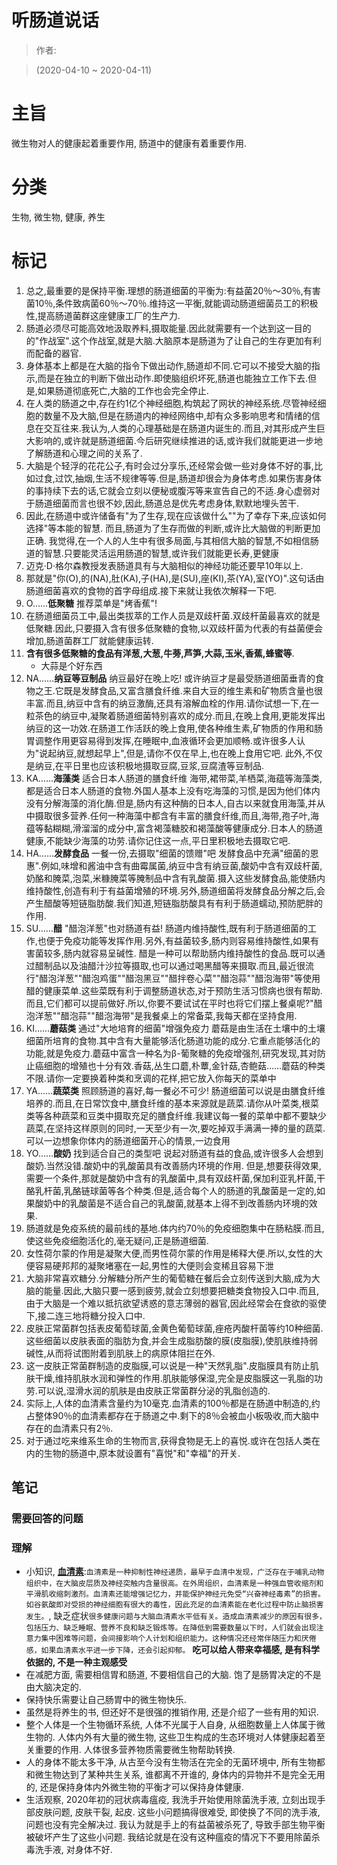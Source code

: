 # 听肠道说话

> 作者:

> (2020-04-10 \~ 2020-04-11)


# 主旨
微生物对人的健康起着重要作用, 肠道中的健康有着重要作用.

# 分类
生物, 微生物, 健康, 养生

# 标记
1. 总之,最重要的是保持平衡.理想的肠道细菌的平衡为:有益菌20％～30％,有害菌10％,条件致病菌60％～70％.维持这一平衡,就能调动肠道细菌员工的积极性,提高肠道菌群这座健康工厂的生产力.
2. 肠道必须尽可能高效地汲取养料,摄取能量.因此就需要有一个达到这一目的的"作战室".这个作战室,就是大脑.大脑原本是肠道为了让自己的生存更加有利而配备的器官.
3. 身体基本上都是在大脑的指令下做出动作,肠道却不同.它可以不接受大脑的指示,而是在独立的判断下做出动作.即使脑组织坏死,肠道也能独立工作下去.但是,如果肠道彻底死亡,大脑的工作也会完全停止.
4. 在人类的肠道之中,存在约1亿个神经细胞,构筑起了网状的神经系统.尽管神经细胞的数量不及大脑,但是在肠道内的神经网络中,却有众多影响思考和情绪的信息在交互往来.我认为,人类的心理基础是在肠道内诞生的.而且,对其形成产生巨大影响的,或许就是肠道细菌.今后研究继续推进的话,或许我们就能更进一步地了解肠道和心理之间的关系了.
5. 大脑是个轻浮的花花公子,有时会过分享乐,还经常会做一些对身体不好的事,比如过食,过饮,抽烟,生活不规律等等.但是,肠道却很会为身体考虑.如果伤害身体的事持续下去的话,它就会立刻以便秘或腹泻等来宣告自己的不适.身心虚弱对于肠道细菌而言也很不妙,因此,肠道总是优先考虑身体,默默地埋头苦干.
6. 因此,在肠道中或许储备有"为了生存,现在应该做什么""为了幸存下来,应该如何选择"等本能的智慧. 而且,肠道为了生存而做的判断,或许比大脑做的判断更加正确. 我觉得,在一个人的人生中有很多局面,与其相信大脑的智慧,不如相信肠道的智慧.只要能灵活运用肠道的智慧,或许我们就能更长寿,更健康
7. 迈克·D·格尔森教授发表肠道具有与大脑相似的神经功能还要早10年以上.
8. 那就是"你(O),的(NA),肚(KA),子(HA),是(SU),座(KI),茶(YA),室(YO)".这句话由肠道细菌喜欢的食物的首字母组成.接下来就让我依次解释一下吧.
9. O……**低聚糖** 推荐菜单是"烤香蕉"!
9. 在肠道细菌员工中,最出类拔萃的工作人员是双歧杆菌.双歧杆菌最喜欢的就是低聚糖.因此,只要摄入含有很多低聚糖的食物,以双歧杆菌为代表的有益菌便会增加,肠道菌群工厂就能健康运转.
10. **含有很多低聚糖的食品有洋葱,大葱,牛蒡,芦笋,大蒜,玉米,香蕉,蜂蜜等**.
    * 大蒜是个好东西
11. NA……**纳豆等豆制品** 纳豆最好在晚上吃! 或许纳豆才是最受肠道细菌垂青的食物之王.它既是发酵食品,又富含膳食纤维.来自大豆的维生素和矿物质含量也很丰富.而且,纳豆中含有的纳豆激酶,还具有溶解血栓的作用.请你试想一下,在一粒茶色的纳豆中,凝聚着肠道细菌特别喜欢的成分.而且,在晚上食用,更能发挥出纳豆的这一功效.在肠道工作活跃的晚上食用,使各种维生素,矿物质的作用和肠胃调整作用更容易得到发挥,在睡眠中,血液循环会更加顺畅.或许很多人认为"说起纳豆,就想起早上",但是,请你不仅在早上,也在晚上食用它吧. 此外,不仅是纳豆,在平日里也应该积极地摄取豆腐,豆浆,豆腐渣等豆制品.
12. KA……**海藻类** 适合日本人肠道的膳食纤维 海带,裙带菜,羊栖菜,海蕴等海藻类,都是适合日本人肠道的食物.外国人基本上没有吃海藻的习惯,是因为他们体内没有分解海藻的消化酶.但是,肠内有这种酶的日本人,自古以来就食用海藻,并从中摄取很多营养.任何一种海藻中都含有丰富的膳食纤维,而且,海带,孢子叶,海蕴等黏糊糊,滑溜溜的成分中,富含褐藻糖胶和褐藻酸等健康成分.日本人的肠道健康,不能缺少海藻的功劳.请你记住这一点,平日里积极地去摄取它吧.
13. HA……**发酵食品** 一餐一份,去摄取"细菌的馈赠"吧 发酵食品中充满"细菌的恩惠".例如,味增和酱油中含有曲霉属菌,纳豆中含有纳豆菌,酸奶中含有双歧杆菌,奶酪和腌菜,泡菜,米糠腌菜等腌制品中含有乳酸菌.摄入这些发酵食品,能使肠内维持酸性,创造有利于有益菌增殖的环境.另外,肠道细菌将发酵食品分解之后,会产生醋酸等短链脂肪酸.我们知道,短链脂肪酸具有有利于肠道蠕动,预防肥胖的作用.
14. SU……**醋** "醋泡洋葱"也对肠道有益! 肠道内维持酸性,既有利于肠道细菌的工作,也便于免疫功能等发挥作用.另外,有益菌较多,肠内则容易维持酸性,如果有害菌较多,肠内就容易呈碱性. 醋是一种可以帮助肠内维持酸性的食品.既可以通过醋制品以及油醋汁沙拉等摄取,也可以通过喝黑醋等来摄取.而且,最近很流行"醋泡洋葱""醋泡鸡蛋""醋泡黑豆""醋拌卷心菜""醋泡蒜""醋泡海带"等使用醋的健康菜单.这些菜既有利于调整肠道状态,对于预防生活习惯病也很有帮助.而且,它们都可以提前做好.所以,你要不要试试在平时也将它们摆上餐桌呢?"醋泡洋葱""醋泡蒜""醋泡海带"是我餐桌上的常备菜,我每天都在坚持食用.
15. KI……**蘑菇类** 通过"大地培育的细菌"增强免疫力 蘑菇是由生活在土壤中的土壤细菌所培育的食物.其中含有大量能够活化肠道功能的成分.它重点能够活化的功能,就是免疫力.蘑菇中富含一种名为β-葡聚糖的免疫增强剂,研究发现,其对防止癌细胞的增殖也十分有效.香菇,丛生口蘑,朴蕈,金针菇,杏鲍菇……蘑菇的种类不限.请你一定要换着种类和烹调的花样,把它放入你每天的菜单中
16. YA……**蔬菜类** 照顾肠道的喜好,每一餐必不可少! 肠道细菌可以说是由膳食纤维培养的.而且,在日常饮食中,膳食纤维的基本来源就是蔬菜.请你从叶菜类,根菜类等各种蔬菜和豆类中摄取充足的膳食纤维.我建议每一餐的菜单中都不要缺少蔬菜,在坚持这样原则的同时,一天至少有一次,要吃掉双手满满一捧的量的蔬菜.可以一边想象你体内的肠道细菌开心的情景,一边食用
17. YO……**酸奶** 找到适合自己的类型吧 说起对肠道有益的食品,或许很多人会想到酸奶.当然没错.酸奶中的乳酸菌具有改善肠内环境的作用. 但是,想要获得效果,需要一个条件,那就是酸奶中含有的乳酸菌中,具有双歧杆菌,保加利亚乳杆菌,干酪乳杆菌,乳酪链球菌等各个种类.但是,适合每个人的肠道的乳酸菌是一定的,如果酸奶中的乳酸菌是不适合自己的乳酸菌,就基本上得不到改善肠内环境的效果.
18. 肠道就是免疫系统的最前线的基地.体内约70％的免疫细胞集中在肠粘膜.而且,使这些免疫细胞活化的,毫无疑问,正是肠道细菌.
19. 女性荷尔蒙的作用是凝聚大便,而男性荷尔蒙的作用是稀释大便.所以,女性的大便容易硬邦邦的凝聚堵塞在一起,男性的大便则会变稀且容易下泄
20. 大脑非常喜欢糖分.分解糖分所产生的葡萄糖在餐后会立刻传送到大脑,成为大脑的能量.因此,大脑只要一感到疲劳,就会立刻想要把糖类食物投入口中.而且,由于大脑是一个难以抵抗欲望诱惑的意志薄弱的器官,因此经常会在食欲的驱使下,接二连三地将糖分投入口中.
21. 皮肤正常菌群包括表皮葡萄球菌,金黄色葡萄球菌,痤疮丙酸杆菌等约10种细菌.这些细菌以皮肤表面的脂肪为食,并会生成脂肪酸的膜(皮脂膜),使肌肤维持弱碱性,从而将试图附着到肌肤上的病原体阻拦在外.
22. 这一皮肤正常菌群制造的皮脂膜,可以说是一种"天然乳脂".皮脂膜具有防止肌肤干燥,维持肌肤水润和弹性的作用.肌肤能够保湿,完全是皮脂膜这一乳脂的功劳.可以说,湿滑水润的肌肤是由皮肤正常菌群分泌的乳脂创造的.
23. 实际上,人体的血清素含量约为10毫克.血清素的100％都是在肠道中制造的,约占整体90％的血清素都存在于肠道之中.剩下的8％会被血小板吸收,而大脑中存在的血清素只有2％.
24. 对于通过吃来维系生命的生物而言,获得食物是无上的喜悦.或许在包括人类在内的生物的肠道中,原本就设置有"喜悦"和"幸福"的开关.

## 笔记
### 需要回答的问题

### 理解
* 小知识, **[血清素](https://zh.wikipedia.org/zh/%E8%A1%80%E6%B8%85%E7%B4%A0)**:`血清素是一种抑制性神经递质，最早于血清中发现，广泛存在于哺乳动物组织中，在大脑皮层质及神经突触内含量很高。在外周组织，血清素是一种强血管收缩剂和平滑肌收缩刺激剂。血清素还能增强记忆力，并能保护神经元免受“兴奋神经毒素”的损害。如谷氨酸即对受损的神经细胞有很大的毒性，因此充足的血清素能在老化过程中防止脑损害发生。`, 缺乏症状`很多健康问题与大脑血清素水平低有关。造成血清素减少的原因有很多，包括压力、缺乏睡眠、营养不良和缺乏锻炼等。在降低到需要数量以下时，人们就会出现注意力集中困难等问题，会间接影响个人计划和组织能力。这种情况还经常伴随压力和厌倦感，如果血清素水平进一步下降，还会引起抑郁。` **吃可以给人带来幸福感, 是有科学依据的, 不是一种主观感受**
* 在减肥方面, 需要相信胃和肠道, 不要相信自己的大脑. 饱了是肠胃决定的不是由大脑决定的.
* 保持快乐需要让自己肠胃中的微生物快乐.
* 虽然是将养生的书, 但还好不是很强的推销作用, 还是介绍了一些有用的知识.
* 整个人体是一个生物循环系统, 人体不光属于人自身, 从细胞数量上人体属于微生物的. 人体内外有大量的微生物, 这些卫生构成的生态环境对人体健康起着至关重要的作用. 人体很多营养物质需要微生物帮助转换.
* 人的身体不能太多干净, 从古至今没有生物活在完全的无菌环境中, 所有生物都和微生物达到了某种共生关系, 谁都离不开谁的, 身体内的异物并不是完全无用的, 还是保持身体内外微生物的平衡才可以保持身体健康.
* 生活观察, 2020年初的冠状病毒瘟疫, 我洗手开始使用除菌洗手液, 立刻出现手部皮肤问题, 皮肤干裂, 起皮. 这些小问题搞得很难受, 即使换了不同的洗手液, 问题也没有完全解决过. 我认为就是手上的有益菌被杀死了, 导致手部生物平衡被破坏产生了这些小问题. 我结论就是在没有这种瘟疫的情况下不要用除菌杀毒洗手液, 对身体不好.
